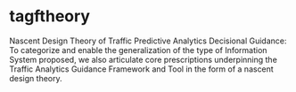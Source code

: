 # tagftheory
Nascent Design Theory of Traffic Predictive Analytics Decisional Guidance: To categorize and enable the generalization of the type of Information System proposed, we also articulate
core prescriptions underpinning the Traffic Analytics Guidance Framework and Tool in the form of a nascent design theory.
